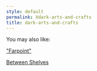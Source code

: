 ```yaml
---
style: default
permalink: Xdark-arts-and-crafts
title: dark-arts-and-crafts
---
```

You may also like:

["Farpoint"](http://scp-wiki.net/goc-tale-sequence-farpoint)

[Between Shelves](http://scp-wiki.net/between-shelves)
